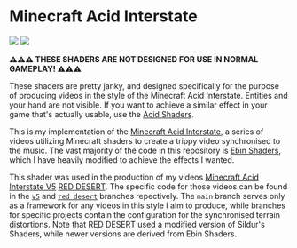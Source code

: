 # Minecraft Acid Interstate
[![](https://github.com/jbritain/minecraft-acid-interstate/assets/50422789/2c968042-8de3-4990-805e-37ae98485a70)](https://www.youtube.com/watch?v=bElPyxPfSzg)
[![](https://github.com/jbritain/minecraft-acid-interstate/assets/50422789/c631ee54-e2fb-406b-afdb-94b2a1613056)](https://www.youtube.com/watch?v=bElPyxPfSzg)

**⚠️⚠️⚠️ THESE SHADERS ARE NOT DESIGNED FOR USE IN NORMAL GAMEPLAY! ⚠️⚠️⚠️**

These shaders are pretty janky, and designed specifically for the purpose of producing videos in the style of the Minecraft Acid Interstate. Entities and your hand are not visible.
If you want to achieve a similar effect in your game that's actually usable, use the [Acid Shaders](https://github.com/RYRY1002/acid-shaders-r7/).

This is my implementation of the [Minecraft Acid Interstate](https://www.youtube.com/watch?v=geGziPUQD2U), a series of videos utilizing Minecraft shaders to create a trippy video synchronised to the music. The vast majority of the code in this repository is [Ebin Shaders](https://github.com/jbritain/Ebin-Shaders), which I have heavily modified to achieve the effects I wanted.

This shader was used in the production of my videos [Minecraft Acid Interstate V5](https://www.youtube.com/watch?v=R6S0WJlQVdk) [RED DESERT](https://www.youtube.com/watch?v=bElPyxPfSzg). The specific code for those videos can be found in the [`v5`](https://github.com/jbritain/minecraft-acid-interstate/tree/v5) and [`red desert`](https://github.com/jbritain/minecraft-acid-interstate/tree/red-desert) branches repectively. The `main` branch serves only as a framework for any videos in this style I aim to produce, while branches for specific projects contain the configuration for the synchronised terrain distortions. Note that RED DESERT used a modified version of Sildur's Shaders, while newer versions are derived from Ebin Shaders.
